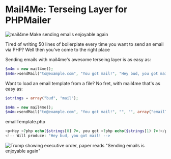 # Mail4Me: Terseing Layer for PHPMailer

![mail4me Make sending emails enjoyable again](https://pixye.net/images/github/mail4me1.png)

Tired of writing 50 lines of boilerplate every time you want to send an email via PHP? Well then you've come to the right place

Sending emails with mail4me's awesome terseing layer is as easy as:
```php
$m4m = new mail4me();
$m4m->sendMail("to@example.com", "You got mail!", "Hey bud, you got mail!");
```

Want to load an email template from a file? No fret, with mail4me that's as easy as:
```php
$strings = array("bud", "mail");

$m4m = new mail4me();
$m4m->sendMail("to@example.com", "You got mail!", "", "", array("emailTemplate.php", $strings));
```

emailTemplate.php
```php
<p>Hey <?php echo($strings[0] ?>, you got <?php echo($strings[1) ?>!</p>
<!-- Will produce: "Hey bud, you got mail! -->
```

![Trump showing executive order, paper reads "Sending emails is enjoyable again"](https://pixye.net/images/github/mail4me2.png)

